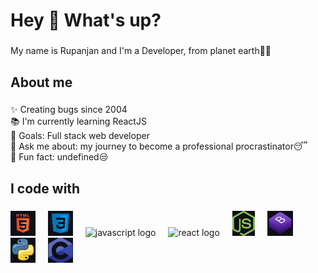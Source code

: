 <!--
**lazytech614/lazytech614** is a ✨ _special_ ✨ repository because its `README.md` (this file) appears on your GitHub profile.

Here are some ideas to get you started:

- 🔭 I’m currently working on ...
- 🌱 I’m currently learning ...
- 👯 I’m looking to collaborate on ...
- 🤔 I’m looking for help with ...
- 💬 Ask me about ...
- 📫 How to reach me: ...
- 😄 Pronouns: ...
- ⚡ Fun fact: ...
-->
<h1 align="left">Hey 👋 What's up?</h1>

###

<p align="left">My name is Rupanjan and I'm a Developer, from planet earth🤖👾</p>

###

<h2 align="left">About me</h2>

###

<p align="left">✨ Creating bugs since 2004<br>📚 I'm currently learning ReactJS<br>🎯 Goals: Full stack web developer<br>💬 Ask me about: my journey to become a professional procrastinator😴<br>🎲 Fun fact: undefined😒</p>

###

<h2 align="left">I code with</h2>

###

<div align="left">
  <img src="HTML logo.jpg" height="40" alt="javascript logo"  />
  <img width="12" />
  <img src="CSS logo.jpg" height="40" alt="javascript logo"  />
  <img width="12" />
  <img src="https://cdn.jsdelivr.net/gh/devicons/devicon/icons/javascript/javascript-original.svg" height="40" alt="javascript logo"  />
  <img width="12" />
  <img src="https://cdn.jsdelivr.net/gh/devicons/devicon/icons/react/react-original.svg" height="40" alt="react logo"  />
  <img width="12" />
  <img src="Node logo.jpg" height="40" alt="nodejs logo"  />
  <img width="12" />
  <img src="27-278320_bootstrap-logo-logo-png-bootstrap-logo-transparent-png-removebg-preview.jpg" height="40" alt="jest logo"  />
  <img width="12" />
  <img src="Python logo.jpg" height="40" alt="javascript logo"  />
  <img width="12" />
  <img src="C logo.jpg" height="40" alt="javascript logo"  />
  <img width="12" />
</div>

###
